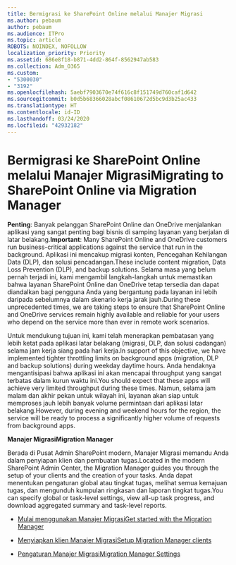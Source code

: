 ```yaml
---
title: Bermigrasi ke SharePoint Online melalui Manajer Migrasi
ms.author: pebaum
author: pebaum
ms.audience: ITPro
ms.topic: article
ROBOTS: NOINDEX, NOFOLLOW
localization_priority: Priority
ms.assetid: 686e8f18-b871-4dd2-864f-8562947ab583
ms.collection: Adm_O365
ms.custom:
- "5300030"
- "3192"
ms.openlocfilehash: 5aebf7903670e74f616c8f151749d760caf1d642
ms.sourcegitcommit: b0d5b68366028abcf08610672d5bc9d3b25ac433
ms.translationtype: HT
ms.contentlocale: id-ID
ms.lasthandoff: 03/24/2020
ms.locfileid: "42932182"
---
```

# <a name="migrating-to-sharepoint-online-via-migration-manager"></a><span data-ttu-id="84110-102">Bermigrasi ke SharePoint Online melalui Manajer Migrasi</span><span class="sxs-lookup"><span data-stu-id="84110-102">Migrating to SharePoint Online via Migration Manager</span></span>

<span data-ttu-id="84110-103">**Penting**: Banyak pelanggan SharePoint Online dan OneDrive menjalankan aplikasi yang sangat penting bagi bisnis di samping layanan yang berjalan di latar belakang.</span><span class="sxs-lookup"><span data-stu-id="84110-103">**Important**: Many SharePoint Online and OneDrive customers run business-critical applications against the service that run in the background.</span></span> <span data-ttu-id="84110-104">Aplikasi ini mencakup migrasi konten, Pencegahan Kehilangan Data (DLP), dan solusi pencadangan.</span><span class="sxs-lookup"><span data-stu-id="84110-104">These include content migration, Data Loss Prevention (DLP), and backup solutions.</span></span> <span data-ttu-id="84110-105">Selama masa yang belum pernah terjadi ini, kami mengambil langkah-langkah untuk memastikan bahwa layanan SharePoint Online dan OneDrive tetap tersedia dan dapat diandalkan bagi pengguna Anda yang bergantung pada layanan ini lebih daripada sebelumnya dalam skenario kerja jarak jauh.</span><span class="sxs-lookup"><span data-stu-id="84110-105">During these unprecedented times, we are taking steps to ensure that SharePoint Online and OneDrive services remain highly available and reliable for your users who depend on the service more than ever in remote work scenarios.</span></span>

<span data-ttu-id="84110-106">Untuk mendukung tujuan ini, kami telah menerapkan pembatasan yang lebih ketat pada aplikasi latar belakang (migrasi, DLP, dan solusi cadangan) selama jam kerja siang pada hari kerja.</span><span class="sxs-lookup"><span data-stu-id="84110-106">In support of this objective, we have implemented tighter throttling limits on background apps (migration, DLP and backup solutions) during weekday daytime hours.</span></span> <span data-ttu-id="84110-107">Anda hendaknya mengantisipasi bahwa aplikasi ini akan mencapai throughput yang sangat terbatas dalam kurun waktu ini.</span><span class="sxs-lookup"><span data-stu-id="84110-107">You should expect that these apps will achieve very limited throughput during these times.</span></span> <span data-ttu-id="84110-108">Namun, selama jam malam dan akhir pekan untuk wilayah ini, layanan akan siap untuk memproses jauh lebih banyak volume permintaan dari aplikasi latar belakang.</span><span class="sxs-lookup"><span data-stu-id="84110-108">However, during evening and weekend hours for the region, the service will be ready to process a significantly higher volume of requests from background apps.</span></span>

<span data-ttu-id="84110-109">**Manajer Migrasi**</span><span class="sxs-lookup"><span data-stu-id="84110-109">**Migration Manager**</span></span>

<span data-ttu-id="84110-110">Berada di Pusat Admin SharePoint modern, Manajer Migrasi memandu Anda dalam penyiapan klien dan pembuatan tugas.</span><span class="sxs-lookup"><span data-stu-id="84110-110">Located in the modern SharePoint Admin Center, the Migration Manager guides you through the setup of your clients and the creation of your tasks.</span></span> <span data-ttu-id="84110-111">Anda dapat menentukan pengaturan global atau tingkat tugas, melihat semua kemajuan tugas, dan mengunduh kumpulan ringkasan dan laporan tingkat tugas.</span><span class="sxs-lookup"><span data-stu-id="84110-111">You can specify global or task-level settings, view all-up task progress, and download aggregated summary and task-level reports.</span></span>

- [<span data-ttu-id="84110-112">Mulai menggunakan Manajer Migrasi</span><span class="sxs-lookup"><span data-stu-id="84110-112">Get started with the Migration Manager</span></span>](https://docs.microsoft.com/sharepointmigration/mm-get-started)

- [<span data-ttu-id="84110-113">Menyiapkan klien Manajer Migrasi</span><span class="sxs-lookup"><span data-stu-id="84110-113">Setup Migration Manager clients</span></span>](https://docs.microsoft.com/sharepointmigration/mm-setup-clients)

- [<span data-ttu-id="84110-114">Pengaturan Manajer Migrasi</span><span class="sxs-lookup"><span data-stu-id="84110-114">Migration Manager Settings</span></span>](https://docs.microsoft.com/sharepointmigration/mm-settings)
